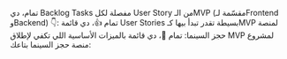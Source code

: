 ﻿تمام، دي Backlog Tasks مفصلة لكل User Story من الـMVP (مقسّمة لـFrontend وBackend) 👇:
تمام 👍، دي قائمة User Stories بسيطة تقدر تبدأ بيها كـMVP لمنصة حجز السينما:
تمام 🙌، دي قائمة بالميزات الأساسية اللي تكفي لإطلاق MVP لمشروع منصة حجز السينما بتاعك:
